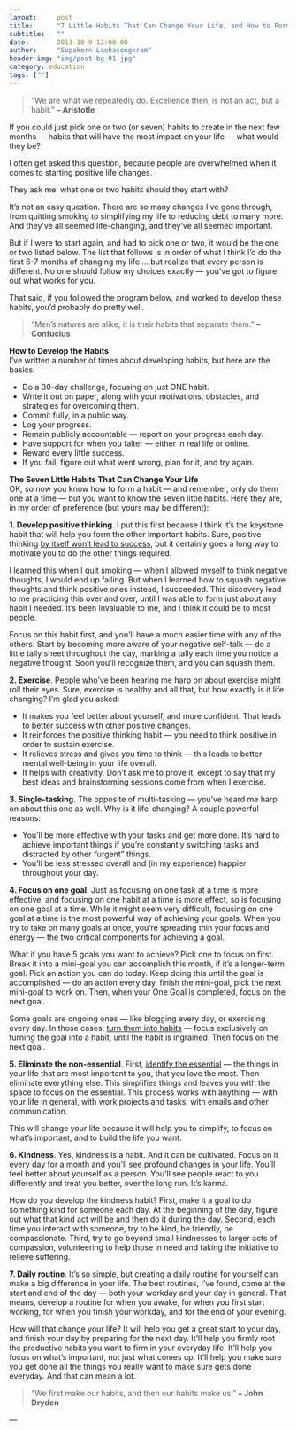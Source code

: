 ```yaml
---
layout:     post
title:      "7 Little Habits That Can Change Your Life, and How to Form Them"
subtitle:   ""
date:       2013-10-9 12:00:00
author:     "Supakorn Laohasongkram"
header-img: "img/post-bg-01.jpg"
category: education
tags: [""]
---
```

<blockquote><p>&#8220;We are what we repeatedly do. Excellence then, is not an act, but a habit.&#8221; <strong>&#8211; Aristotle</strong></p></blockquote>
<p>If you could just pick one or two (or seven) habits to create in the next few months &#8212; habits that will have the most impact on your life &#8212; what would they be?</p>
<p>I often get asked this question, because people are overwhelmed when it comes to starting positive life changes.</p>
<p>They ask me: what one or two habits should they start with?</p>
<p>It&#8217;s not an easy question. There are so many changes I&#8217;ve gone through, from quitting smoking to simplifying my life to reducing debt to many more. And they&#8217;ve all seemed life-changing, and they&#8217;ve all seemed important.</p>
<p>But if I were to start again, and had to pick one or two, it would be the one or two listed below. The list that follows is in order of what I think I&#8217;d do the first 6-7 months of changing my life &#8230; but realize that every person is different. No one should follow my choices exactly &#8212; you&#8217;ve got to figure out what works for you.</p>
<p>That said, if you followed the program below, and worked to develop these habits, you&#8217;d probably do pretty well.</p>
<blockquote><p>&#8220;Men&#8217;s natures are alike; it is their habits that separate them.&#8221; <strong>&#8211; Confucius</strong></p></blockquote>
<p><strong>How to Develop the Habits</strong><br />
I&#8217;ve written a number of times about developing habits, but here are the basics:</p>
<ul>
<li>Do a 30-day challenge, focusing on just ONE habit.</li>
<li>Write it out on paper, along with your motivations, obstacles, and strategies for overcoming them.</li>
<li>Commit fully, in a public way.</li>
<li>Log your progress.</li>
<li>Remain publicly accountable &#8212; report on your progress each day.</li>
<li>Have support for when you falter &#8212; either in real life or online.</li>
<li>Reward every little success.</li>
<li>If you fail, figure out what went wrong, plan for it, and try again.</li>
</ul>
<p><strong>The Seven Little Habits That Can Change Your Life</strong><br />
OK, so now you know how to form a habit &#8212; and remember, only do them one at a time &#8212; but you want to know the seven little habits. Here they are, in my order of preference (but yours may be different):</p>
<p><strong>1. Develop positive thinking</strong>. I put this first because I think it&#8217;s the keystone habit that will help you form the other important habits. Sure, positive thinking <a href="http://www.thesimpledollar.com/2008/08/25/is-a-positive-attitude-enough/">by itself won&#8217;t lead to success</a>, but it certainly goes a long way to motivate you to do the other things required.</p>
<p>I learned this when I quit smoking &#8212; when I allowed myself to think negative thoughts, I would end up failing. But when I learned how to squash negative thoughts and think positive ones instead, I succeeded. This discovery lead to me practicing this over and over, until I was able to form just about any habit I needed. It&#8217;s been invaluable to me, and I think it could be to most people.</p>
<p>Focus on this habit first, and you&#8217;ll have a much easier time with any of the others. Start by becoming more aware of your negative self-talk &#8212; do a little tally sheet throughout the day, marking a tally each time you notice a negative thought. Soon you&#8217;ll recognize them, and you can squash them.</p>

<p><strong>2. Exercise</strong>. People who&#8217;ve been hearing me harp on about exercise might roll their eyes. Sure, exercise is healthy and all that, but how exactly is it life changing? I&#8217;m glad you asked:</p>
<ul>
<li>It makes you feel better about yourself, and more confident. That leads to better success with other positive changes.</li>
<li>It reinforces the positive thinking habit &#8212; you need to think positive in order to sustain exercise.</li>
<li>It relieves stress and gives you time to think &#8212; this leads to better mental well-being in your life overall.</li>
<li>It helps with creativity. Don&#8217;t ask me to prove it, except to say that my best ideas and brainstorming sessions come from when I exercise.</li>
</ul>

<p><strong>3. Single-tasking</strong>. The opposite of multi-tasking &#8212; you&#8217;ve heard me harp on about this one as well. Why is it life-changing? A couple powerful reasons:</p>
<ul>
<li>You&#8217;ll be more effective with your tasks and get more done. It&#8217;s hard to achieve important things if you&#8217;re constantly switching tasks and distracted by other &#8220;urgent&#8221; things.</li>
<li>You&#8217;ll be less stressed overall and (in my experience) happier throughout your day.</li>
</ul>

<p><strong>4. Focus on one goal</strong>. Just as focusing on one task at a time is more effective, and focusing on one habit at a time is more effect, so is focusing on one goal at a time. While it might seem very difficult, focusing on one goal at a time is the most powerful way of achieving your goals. When you try to take on many goals at once, you&#8217;re spreading thin your focus and energy &#8212; the two critical components for achieving a goal.</p>
<p>What if you have 5 goals you want to achieve? Pick one to focus on first. Break it into a mini-goal you can accomplish this month, if it&#8217;s a longer-term goal. Pick an action you can do today. Keep doing this until the goal is accomplished &#8212; do an action every day, finish the mini-goal, pick the next mini-goal to work on. Then, when your One Goal is completed, focus on the next goal.</p>
<p>Some goals are ongoing ones &#8212; like blogging every day, or exercising every day. In those cases, <a href="http://zenhabits.net/2008/06/autopilot-achievement-how-to-turn-your-goals-into-habits/">turn them into habits</a> &#8212; focus exclusively on turning the goal into a habit, until the habit is ingrained. Then focus on the next goal.</p>

<p><strong>5. Eliminate the non-essential</strong>. First, <a href="http://zenhabits.net/2007/06/the-first-rule-of-simplifying-identify-the-essential-or-how-to-avoid-the-void/">identify the essential</a> &#8212; the things in your life that are most important to you, that you love the most. Then eliminate everything else. This simplifies things and leaves you with the space to focus on the essential. This process works with anything &#8212; with your life in general, with work projects and tasks, with emails and other communication.</p>
<p>This will change your life because it will help you to simplify, to focus on what&#8217;s important, and to build the life you want.</p>

<p><strong>6. Kindness</strong>. Yes, kindness is a habit. And it can be cultivated. Focus on it every day for a month and you&#8217;ll see profound changes in your life. You&#8217;ll feel better about yourself as a person. You&#8217;ll see people react to you differently and treat you better, over the long run. It&#8217;s karma.</p>
<p>How do you develop the kindness habit? First, make it a goal to do something kind for someone each day. At the beginning of the day, figure out what that kind act will be and then do it during the day. Second, each time you interact with someone, try to be kind, be friendly, be compassionate. Third, try to go beyond small kindnesses to larger acts of compassion, volunteering to help those in need and taking the initiative to relieve suffering.</p>

<p><strong>7. Daily routine</strong>. It&#8217;s so simple, but creating a daily routine for yourself can make a big difference in your life. The best routines, I&#8217;ve found, come at the start and end of the day &#8212; both your workday and your day in general. That means, develop a routine for when you awake, for when you first start working, for when you finish your workday, and for the end of your evening.</p>
<p>How will that change your life? It will help you get a great start to your day, and finish your day by preparing for the next day. It&#8217;ll help you firmly root the productive habits you want to firm in your everyday life. It&#8217;ll help you focus on what&#8217;s important, not just what comes up. It&#8217;ll help you make sure you get done all the things you really want to make sure gets done everyday. And that can mean a lot.</p>

<blockquote><p>&#8220;We first make our habits, and then our habits make us.&#8221; <strong>&#8211; John Dryden</strong></p></blockquote>
<p>&#8212;<br />